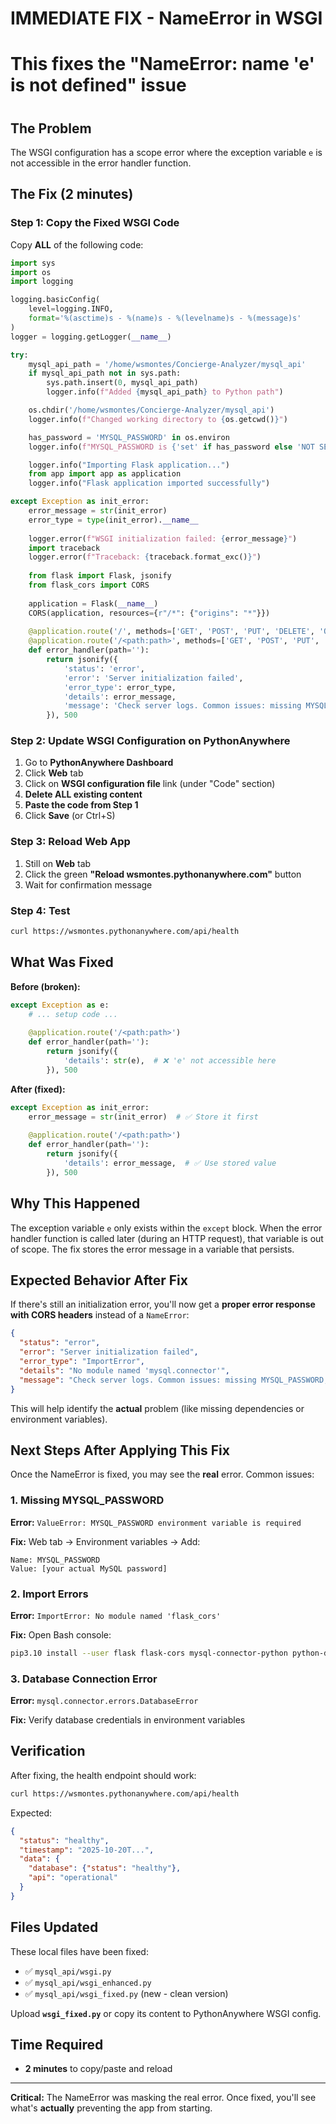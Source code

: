 # 
# IMMEDIATE FIX - NameError in WSGI
# This fixes the "NameError: name 'e' is not defined" issue
#

## The Problem

The WSGI configuration has a scope error where the exception variable `e` is not accessible in the error handler function.

## The Fix (2 minutes)

### Step 1: Copy the Fixed WSGI Code

Copy **ALL** of the following code:

```python
import sys
import os
import logging

logging.basicConfig(
    level=logging.INFO,
    format='%(asctime)s - %(name)s - %(levelname)s - %(message)s'
)
logger = logging.getLogger(__name__)

try:
    mysql_api_path = '/home/wsmontes/Concierge-Analyzer/mysql_api'
    if mysql_api_path not in sys.path:
        sys.path.insert(0, mysql_api_path)
        logger.info(f"Added {mysql_api_path} to Python path")

    os.chdir('/home/wsmontes/Concierge-Analyzer/mysql_api')
    logger.info(f"Changed working directory to {os.getcwd()}")

    has_password = 'MYSQL_PASSWORD' in os.environ
    logger.info(f"MYSQL_PASSWORD is {'set' if has_password else 'NOT SET'}")

    logger.info("Importing Flask application...")
    from app import app as application
    logger.info("Flask application imported successfully")

except Exception as init_error:
    error_message = str(init_error)
    error_type = type(init_error).__name__
    
    logger.error(f"WSGI initialization failed: {error_message}")
    import traceback
    logger.error(f"Traceback: {traceback.format_exc()}")
    
    from flask import Flask, jsonify
    from flask_cors import CORS
    
    application = Flask(__name__)
    CORS(application, resources={r"/*": {"origins": "*"}})
    
    @application.route('/', methods=['GET', 'POST', 'PUT', 'DELETE', 'OPTIONS'])
    @application.route('/<path:path>', methods=['GET', 'POST', 'PUT', 'DELETE', 'OPTIONS'])
    def error_handler(path=''):
        return jsonify({
            'status': 'error',
            'error': 'Server initialization failed',
            'error_type': error_type,
            'details': error_message,
            'message': 'Check server logs. Common issues: missing MYSQL_PASSWORD, import errors, database connectivity.'
        }), 500
```

### Step 2: Update WSGI Configuration on PythonAnywhere

1. Go to **PythonAnywhere Dashboard**
2. Click **Web** tab
3. Click on **WSGI configuration file** link (under "Code" section)
4. **Delete ALL existing content**
5. **Paste the code from Step 1**
6. Click **Save** (or Ctrl+S)

### Step 3: Reload Web App

1. Still on **Web** tab
2. Click the green **"Reload wsmontes.pythonanywhere.com"** button
3. Wait for confirmation message

### Step 4: Test

```bash
curl https://wsmontes.pythonanywhere.com/api/health
```

## What Was Fixed

**Before (broken):**
```python
except Exception as e:
    # ... setup code ...
    
    @application.route('/<path:path>')
    def error_handler(path=''):
        return jsonify({
            'details': str(e),  # ❌ 'e' not accessible here
        }), 500
```

**After (fixed):**
```python
except Exception as init_error:
    error_message = str(init_error)  # ✅ Store it first
    
    @application.route('/<path:path>')
    def error_handler(path=''):
        return jsonify({
            'details': error_message,  # ✅ Use stored value
        }), 500
```

## Why This Happened

The exception variable `e` only exists within the `except` block. When the error handler function is called later (during an HTTP request), that variable is out of scope. The fix stores the error message in a variable that persists.

## Expected Behavior After Fix

If there's still an initialization error, you'll now get a **proper error response with CORS headers** instead of a `NameError`:

```json
{
  "status": "error",
  "error": "Server initialization failed",
  "error_type": "ImportError",
  "details": "No module named 'mysql.connector'",
  "message": "Check server logs. Common issues: missing MYSQL_PASSWORD, import errors, database connectivity."
}
```

This will help identify the **actual** problem (like missing dependencies or environment variables).

## Next Steps After Applying This Fix

Once the NameError is fixed, you may see the **real** error. Common issues:

### 1. Missing MYSQL_PASSWORD
**Error:** `ValueError: MYSQL_PASSWORD environment variable is required`

**Fix:** Web tab → Environment variables → Add:
```
Name: MYSQL_PASSWORD
Value: [your actual MySQL password]
```

### 2. Import Errors
**Error:** `ImportError: No module named 'flask_cors'`

**Fix:** Open Bash console:
```bash
pip3.10 install --user flask flask-cors mysql-connector-python python-dotenv
```

### 3. Database Connection Error
**Error:** `mysql.connector.errors.DatabaseError`

**Fix:** Verify database credentials in environment variables

## Verification

After fixing, the health endpoint should work:

```bash
curl https://wsmontes.pythonanywhere.com/api/health
```

Expected:
```json
{
  "status": "healthy",
  "timestamp": "2025-10-20T...",
  "data": {
    "database": {"status": "healthy"},
    "api": "operational"
  }
}
```

## Files Updated

These local files have been fixed:
- ✅ `mysql_api/wsgi.py`
- ✅ `mysql_api/wsgi_enhanced.py`
- ✅ `mysql_api/wsgi_fixed.py` (new - clean version)

Upload **`wsgi_fixed.py`** or copy its content to PythonAnywhere WSGI config.

## Time Required

- **2 minutes** to copy/paste and reload

---

**Critical:** The NameError was masking the real error. Once fixed, you'll see what's **actually** preventing the app from starting.
